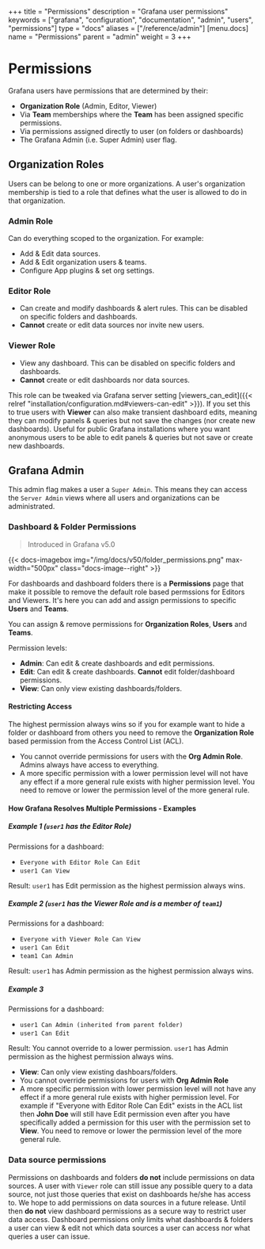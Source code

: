 +++
title = "Permissions"
description = "Grafana user permissions"
keywords = ["grafana", "configuration", "documentation", "admin", "users", "permissions"]
type = "docs"
aliases = ["/reference/admin"]
[menu.docs]
name = "Permissions"
parent = "admin"
weight = 3
+++

# Permissions

Grafana users have permissions that are determined by their:

- **Organization Role** (Admin, Editor, Viewer)
- Via **Team** memberships where the **Team** has been assigned specific permissions.
- Via permissions assigned directly to user (on folders or dashboards)
- The Grafana Admin (i.e. Super Admin) user flag.

## Organization Roles

Users can be belong to one or more organizations. A user's organization membership is tied to a role that defines what the user is allowed to do
in that organization.

### Admin Role

Can do everything scoped to the organization. For example:

- Add & Edit data sources.
- Add & Edit organization users & teams.
- Configure App plugins & set org settings.

### Editor Role

- Can create and modify dashboards & alert rules. This can be disabled on specific folders and dashboards.
- **Cannot** create or edit data sources nor invite new users.

### Viewer Role

- View any dashboard. This can be disabled on specific folders and dashboards.
- **Cannot** create or edit dashboards nor data sources.

This role can be tweaked via Grafana server setting [viewers_can_edit]({{< relref "installation/configuration.md#viewers-can-edit" >}}). If you set this to true users
with **Viewer** can also make transient dashboard edits, meaning they can modify panels & queries but not save the changes (nor create new dashboards).
Useful for public Grafana installations where you want anonymous users to be able to edit panels & queries but not save or create new dashboards.

## Grafana Admin

This admin flag makes a user a `Super Admin`. This means they can access the `Server Admin` views where all users and organizations can be administrated.

### Dashboard & Folder Permissions

> Introduced in Grafana v5.0

{{< docs-imagebox img="/img/docs/v50/folder_permissions.png" max-width="500px" class="docs-image--right" >}}

For dashboards and dashboard folders there is a **Permissions** page that make it possible to
remove the default role based permssions for Editors and Viewers. It's here you can add and assign permissions to specific **Users** and **Teams**.

You can assign & remove permissions for **Organization Roles**, **Users** and **Teams**.

Permission levels:

- **Admin**: Can edit & create dashboards and edit permissions.
- **Edit**: Can edit & create dashboards. **Cannot** edit folder/dashboard permissions.
- **View**: Can only view existing dashboards/folders.

#### Restricting Access

The highest permission always wins so if you for example want to hide a folder or dashboard from others you need to remove the **Organization Role** based permission from the Access Control List (ACL).

- You cannot override permissions for users with the **Org Admin Role**. Admins always have access to everything.
- A more specific permission with a lower permission level will not have any effect if a more general rule exists with higher permission level. You need to remove or lower the permission level of the more general rule.

#### How Grafana Resolves Multiple Permissions - Examples

##### Example 1 (`user1` has the Editor Role)

Permissions for a dashboard:

- `Everyone with Editor Role Can Edit`
- `user1 Can View`

Result: `user1` has Edit permission as the highest permission always wins.

##### Example 2 (`user1` has the Viewer Role and is a member of `team1`)

Permissions for a dashboard:

- `Everyone with Viewer Role Can View`
- `user1 Can Edit`
- `team1 Can Admin`

Result: `user1` has Admin permission as the highest permission always wins.

##### Example 3

Permissions for a dashboard:

- `user1 Can Admin (inherited from parent folder)`
- `user1 Can Edit`

Result: You cannot override to a lower permission. `user1` has Admin permission as the highest permission always wins.

- **View**: Can only view existing dashboars/folders.
- You cannot override permissions for users with **Org Admin Role**
- A more specific permission with lower permission level will not have any effect if a more general rule exists with higher permission level. For example if "Everyone with Editor Role Can Edit" exists in the ACL list then **John Doe** will still have Edit permission even after you have specifically added a permission for this user with the permission set to **View**. You need to remove or lower the permission level of the more general rule.

### Data source permissions

Permissions on dashboards and folders **do not** include permissions on data sources. A user with `Viewer` role
can still issue any possible query to a data source, not just those queries that exist on dashboards he/she has access to.
We hope to add permissions on data sources in a future release. Until then **do not** view dashboard permissions as a secure
way to restrict user data access. Dashboard permissions only limits what dashboards & folders a user can view & edit not which
data sources a user can access nor what queries a user can issue.

